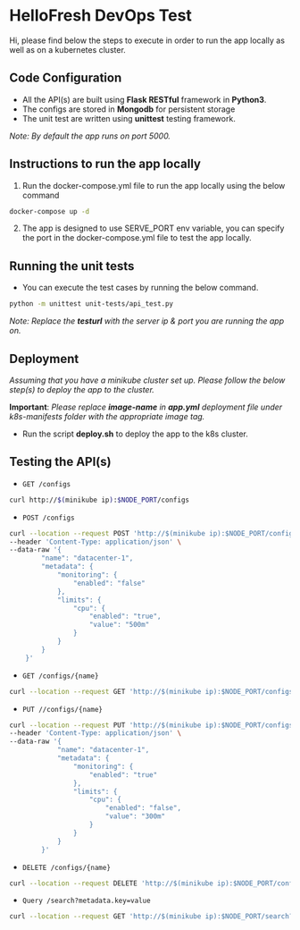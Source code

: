 # HelloFresh DevOps Test

Hi, please find below the steps to execute in order to run the app locally as well as on a kubernetes cluster.

## Code Configuration

- All the API(s) are built using **Flask RESTful** framework in **Python3**. 
- The configs are stored in **Mongodb** for persistent storage
- The unit test are written using **unittest** testing framework.

_Note: By default the app runs on port 5000._

## Instructions to run the app locally

1. Run the docker-compose.yml file to run the app locally using the below command
```sh
docker-compose up -d
```
2. The app is designed to use SERVE_PORT env variable, you can specify the port in the docker-compose.yml file to test the app locally.


## Running the unit tests
- You can execute the test cases by running the below command.
```sh
python -m unittest unit-tests/api_test.py
```

_Note: Replace the **testurl** with the server ip & port you are running the app on._


## Deployment

*Assuming that you have a minikube cluster set up. Please follow the below step(s) to deploy the app to the cluster.*

**Important**: *Please replace **image-name** in **app.yml** deployment file under k8s-manifests folder with the appropriate image tag.* 

- Run the script **deploy.sh** to deploy the app to the k8s cluster.

## Testing the API(s)

- `GET /configs`

```sh
curl http://$(minikube ip):$NODE_PORT/configs
```

- `POST /configs`

```sh
curl --location --request POST 'http://$(minikube ip):$NODE_PORT/configs' \
--header 'Content-Type: application/json' \
--data-raw '{
        "name": "datacenter-1",
        "metadata": {
            "monitoring": {
                "enabled": "false"
            },
            "limits": {
                "cpu": {
                    "enabled": "true",
                    "value": "500m"
                }
            }
        }
    }'
```

- `GET /configs/{name}`

```sh
curl --location --request GET 'http://$(minikube ip):$NODE_PORT/configs/datacenter-1'
```

- `PUT //configs/{name}`

```sh
curl --location --request PUT 'http://$(minikube ip):$NODE_PORT/configs/datacenter-1' \
--header 'Content-Type: application/json' \
--data-raw '{
            "name": "datacenter-1",
            "metadata": {
                "monitoring": {
                    "enabled": "true"
                },
                "limits": {
                    "cpu": {
                        "enabled": "false",
                        "value": "300m"
                    }
                }
            }
        }'
```

- `DELETE /configs/{name}`

```sh
curl --location --request DELETE 'http://$(minikube ip):$NODE_PORT/configs/datacenter-1'
```

- `Query /search?metadata.key=value`

```sh
curl --location --request GET 'http://$(minikube ip):$NODE_PORT/search?metadata.monitoring.enabled=true'
```




